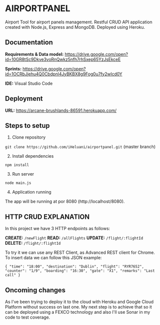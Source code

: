 # AIRPORTPANEL
Airport Tool for airport panels management. Restful CRUD API application created with Node.js, Express and MongoDB. Deployed using Heroku.

## Documentation

**Requirements & Data model:** https://drive.google.com/open?id=10GR8tSc9Dkve3voRnQwkz5nfh7rhSxep65YzJsEkceE

**Sprints:** https://drive.google.com/open?id=1OCRbJjehu4Q0Cbdpnl4JyBKBX8g9Fog0u7fy2wIcd0Y

**IDE:** Visual Studio Code

## Deployment

**URL:** https://arcane-brushlands-86591.herokuapp.com/

## Steps to setup

1. Clone repository

`git clone https://github.com/iHeluani/airportpanel.git` (master branch)

2. Install dependencies

`npm install`

3. Run server

`node main.js`

4. Application running

The app will be running at por 8080 (http://localhost/8080).

## HTTP CRUD EXPLANATION

In this project we have 3 HTTP endpoints as follows:

**CREATE:** `/newFlight`
**READ:** `/allFlights`
**UPDATE:** `/flight/:flightId`
**DELETE:** `/flight/:flightId`

To try it we can use any REST Client, as Advanced REST client for Chrome.
To insert data we can follow this JSON example:

`{
  "time": "18:00",
  "destination": "Dublin",
  "flight": "RYR7652",
  "counter": "1/9",
  "boarding": "16:30",
  "gate": "X1",
  "remarks": "Last call"
}`

## Oncoming changes

As I've been trying to deploy it to the cloud with Heroku and Google Cloud Platform without success on last one. My next step is to achieve that so it can be deployed using a FEXCO technology and also I'll use Sonar in my code to test coverage.
